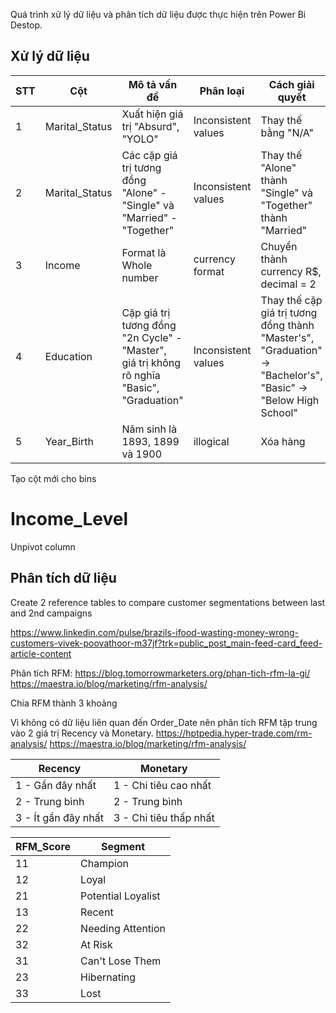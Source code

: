 Quá trình xử lý dữ liệu và phân tích dữ liệu được thực hiện trên Power Bi Destop.

## Xử lý dữ liệu

| STT  | Cột | Mô tả vấn đề | Phân loại | Cách giải quyết |
| ------------- | ------------- | ------------- |------------- | ------------- |
| 1  | Marital_Status |Xuất hiện giá trị "Absurd", "YOLO" | Inconsistent values | Thay thế bằng "N/A"  |
| 2  | Marital_Status | Các cặp giá trị tương đồng "Alone" - "Single" và "Married" - "Together" | Inconsistent values  | Thay thế "Alone" thành "Single" và "Together" thành "Married"  |
| 3  | Income | Format là Whole number | currency format | Chuyển thành currency R$, decimal = 2 |
| 4  | Education | Cặp giá trị tương đồng "2n Cycle" - "Master", giá trị không rõ nghĩa "Basic", "Graduation" | Inconsistent values | Thay thế cặp giá trị tương đồng thành "Master's", "Graduation" -> "Bachelor's", "Basic" -> "Below High School"|
| 5  | Year_Birth | Năm sinh là 1893, 1899 và 1900 | illogical | Xóa hàng |

Tạo cột mới cho bins 

Income_Level
= 

Unpivot column

## Phân tích dữ liệu

Create 2 reference tables to compare customer segmentations between last and 2nd campaigns

https://www.linkedin.com/pulse/brazils-ifood-wasting-money-wrong-customers-vivek-poovathoor-m37jf?trk=public_post_main-feed-card_feed-article-content

Phân tích RFM:
https://blog.tomorrowmarketers.org/phan-tich-rfm-la-gi/
https://maestra.io/blog/marketing/rfm-analysis/

Chia RFM thành 3 khoảng

Vì không có dữ liệu liên quan đến Order_Date nên phân tích RFM tập trung vào 2 giá trị Recency và Monetary.
https://hptpedia.hyper-trade.com/rm-analysis/
https://maestra.io/blog/marketing/rfm-analysis/

| Recency  | Monetary | 
| ------------- | ------------- | 
| 1 - Gần đây nhất | 1 - Chi tiêu cao nhất | 
| 2 - Trung bình | 2 - Trung bình |
| 3 - Ít gần đây nhất | 3 - Chi tiêu thấp nhất |

| RFM_Score  | Segment | 
| ------------- | ------------- | 
| 11  | Champion | 
| 12  | Loyal |
| 21  | Potential Loyalist |
| 13  | Recent |
| 22  | Needing Attention |
| 32  | At Risk |
| 31  | Can't Lose Them |
| 23  | Hibernating |
| 33  | Lost |

